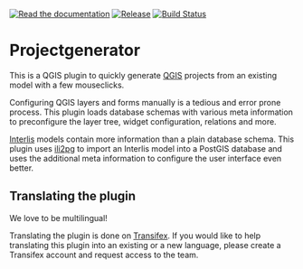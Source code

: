 [![Read the documentation](https://img.shields.io/badge/Read-the%20docs-green.svg)](https://opengisch.github.io/projectgenerator-docs)
[![Release](https://img.shields.io/github/release/opengisch/projectgenerator.svg)](https://github.com/opengisch/projectgenerator/releases)
[![Build Status](https://travis-ci.org/opengisch/projectgenerator.svg?branch=master)](https://travis-ci.org/opengisch/projectgenerator)

# Projectgenerator

This is a QGIS plugin to quickly generate [QGIS](https://www.qgis.org) projects
from an existing model with a few mouseclicks.

Configuring QGIS layers and forms manually is a tedious and error prone process.
This plugin loads database schemas with various meta information to preconfigure the
layer tree, widget configuration, relations and more.

[Interlis](https://en.wikipedia.org/wiki/Interlis) models contain more information than a plain database schema. This
plugin uses [ili2pg](https://github.com/claeis/ili2db#ili2db---importsexports-interlis-transfer-files-to-a-sql-db) to import an Interlis model into a PostGIS database and uses
the additional meta information to configure the user interface even better.

## Translating the plugin

We love to be multilingual!

Translating the plugin is done on
[Transifex](https://www.transifex.com/opengisch/projectgenerator/languages/). If
you would like to help translating this plugin into an existing or a new language,
please create a Transifex account and request access to the team.
